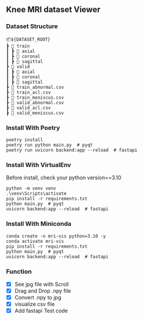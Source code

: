 ## Knee MRI dataset Viewer

### Dataset Structure
```
📦${DATASET_ROOT}
┣ 📂 train
┃ ┣ 📂 axial
┃ ┣ 📂 coronal
┃ ┣ 📂 sagittal
┣ 📂 valid
┃ ┣ 📂 axial
┃ ┣ 📂 coronal
┃ ┣ 📂 sagittal
┣ 📜 train_abnormal.csv
┣ 📜 train_acl.csv
┣ 📜 train_meniscus.csv
┣ 📜 valid_abnormal.csv
┣ 📜 valid_acl.csv
┣ 📜 valid_meniscus.csv
```


### Install With Poetry

```
poetry install
poetry run python main.py  # pyqt
poetry run uvicorn backend:app --reload  # fastapi
```

### Install With VirtualEnv

Before install, check your python version==3.10

```
python -m venv venv
.\venv\Scripts\activate
pip install -r requirements.txt
python main.py  # pyqt
uvicorn backend:app --reload  # fastapi
```

### Install With Miniconda

```
conda create -n mri-vis python=3.10 -y
conda activate mri-vis
pip install -r requirements.txt
python main.py  # pyqt
uvicorn backend:app --reload  # fastapi
```

### Function

- [x] See jpg file with Scroll
- [x] Drag and Drop .npy file
- [x] Convert .npy to jpg
- [x] visualize csv file
- [x] Add fastapi Test code
